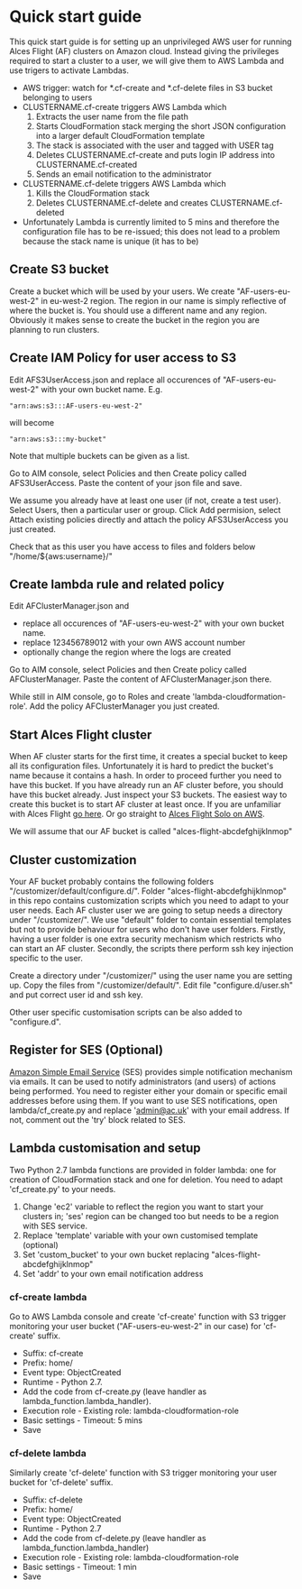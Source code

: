 # Quick start guide

This quick start guide is for setting up an unprivileged AWS user for running Alces Flight (AF) clusters on Amazon cloud.
Instead giving the privileges required to start a cluster to a user, we will give them to AWS Lambda and use trigers to activate Lambdas.

* AWS trigger: watch for *.cf-create and *.cf-delete files in S3 bucket belonging to users
* CLUSTERNAME.cf-create triggers AWS Lambda which
  1. Extracts the user name from the file path
  1. Starts CloudFormation stack merging the short JSON configuration into a larger default CloudFormation template
  1. The stack is associated with the user and tagged with USER tag
  1. Deletes CLUSTERNAME.cf-create and puts login IP address into CLUSTERNAME.cf-created
  1. Sends an email notification to the administrator
* CLUSTERNAME.cf-delete triggers AWS Lambda which
  1. Kills the CloudFormation stack
  1. Deletes CLUSTERNAME.cf-delete and creates CLUSTERNAME.cf-deleted
* Unfortunately Lambda is currently limited to 5 mins and therefore the configuration file has to be re-issued; this does not lead to a problem because the stack name is unique (it has to be)

## Create S3 bucket

Create a bucket which will be used by your users. We create "AF-users-eu-west-2" in eu-west-2 region.
The region in our name is simply reflective of where the bucket is.
You should use a different name and any region.
Obviously it makes sense to create the bucket in the region you are planning to run clusters.

## Create IAM Policy for user access to S3

Edit AFS3UserAccess.json and replace all occurences of "AF-users-eu-west-2" with your own bucket name. E.g.
```
"arn:aws:s3:::AF-users-eu-west-2"
```
will become
```
"arn:aws:s3:::my-bucket"
```
Note that multiple buckets can be given as a list.

Go to AIM console, select Policies and then Create policy called AFS3UserAccess. Paste the content of your json file and save.

We assume you already have at least one user (if not, create a test user). Select Users, then a particular user or group.
Click Add permision, select Attach existing policies directly and attach the policy AFS3UserAccess you just created.

Check that as this user you have access to files and folders below "/home/${aws:username}/"

## Create lambda rule and related policy

Edit AFClusterManager.json and 
* replace all occurences of "AF-users-eu-west-2" with your own bucket name.
* replace 123456789012 with your own AWS account number
* optionally change the region where the logs are created

Go to AIM console, select Policies and then Create policy called AFClusterManager.
Paste the content of AFClusterManager.json there.

While still in AIM console, go to Roles and create 'lambda-cloudformation-role'. 
Add the policy AFClusterManager you just created.

## Start Alces Flight cluster

When AF cluster starts for the first time, it creates a special bucket to keep all its configuration files.
Unfortunately it is hard to predict the bucket's name because it contains a hash.
In order to proceed further you need to have this bucket.
If you have already run an AF cluster before, you should have this bucket already.
Just inspect your S3 buckets.
The easiest way to create this bucket is to start AF cluster at least once.
If you are unfamiliar with Alces Flight [go here](https://alces-flight.com/start).
Or go straight to [Alces Flight Solo on AWS](https://aws.amazon.com/marketplace/pp/B01GC9E3OG).

We will assume that our AF bucket is called "alces-flight-abcdefghijklnmop"

## Cluster customization

Your AF bucket probably contains the following folders "/customizer/default/configure.d/".
Folder "alces-flight-abcdefghijklnmop" in this repo contains customization scripts which you need to adapt to your user needs.
Each AF cluster user we are going to setup needs a directory under "/customizer/".
We use "default" folder to contain essential templates but not to provide behaviour for users who don't have user folders.
Firstly, having a user folder is one extra security mechanism which restricts who can start an AF cluster.
Secondly, the scripts there perform ssh key injection specific to the user.

Create a directory under "/customizer/" using the user name you are setting up.
Copy the files from "/customizer/default/".
Edit file "configure.d/user.sh" and put correct user id and ssh key.

Other user specific customisation scripts can be also added to "configure.d".

## Register for SES (Optional)

[Amazon Simple Email Service](https://aws.amazon.com/ses/) (SES) provides simple notification mechanism via emails.
It can be used to notify administrators (and users) of actions being performed.
You need to register either your domain or specific email addresses before using them.
If you want to use SES notifications, open lambda/cf_create.py and replace 'admin@ac.uk' with your email address.
If not, comment out the 'try' block related to SES.

## Lambda customisation and setup

Two Python 2.7 lambda functions are provided in folder lambda: one for creation of CloudFormation stack and one for deletion.
You need to adapt 'cf_create.py' to your needs.

1. Change 'ec2' variable to reflect the region you want to start your clusters in; 'ses' region can be changed too but needs to be a region with SES service.
1. Replace 'template' variable with your own customised template (optional)
1. Set 'custom_bucket' to your own bucket replacing "alces-flight-abcdefghijklnmop"
1. Set 'addr' to your own email notification address

### cf-create lambda

Go to AWS Lambda console and create 'cf-create' function with S3 trigger monitoring your user bucket ("AF-users-eu-west-2" in our case) for 'cf-create' suffix.

* Suffix: cf-create
* Prefix: home/
* Event type: ObjectCreated
* Runtime - Python 2.7.
* Add the code from cf-create.py (leave handler as lambda_function.lambda_handler).
* Execution role - Existing role: lambda-cloudformation-role
* Basic settings - Timeout: 5 mins
* Save

### cf-delete lambda

Similarly create 'cf-delete' function with S3 trigger monitoring your user bucket for 'cf-delete' suffix.

* Suffix: cf-delete
* Prefix: home/
* Event type: ObjectCreated
* Runtime - Python 2.7
* Add the code from cf-delete.py (leave handler as lambda_function.lambda_handler)
* Execution role - Existing role: lambda-cloudformation-role
* Basic settings - Timeout: 1 min
* Save
